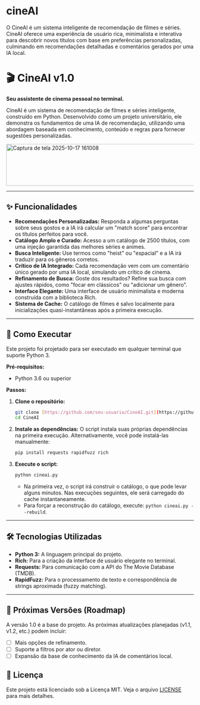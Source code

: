 # cineAI
O CineAI é um sistema inteligente de recomendação de filmes e séries. CineAI oferece uma experiência de usuário rica, minimalista e interativa para descobrir novos títulos com base em preferências personalizadas, culminando em recomendações detalhadas e comentários gerados por uma IA local.

# 🎬 CineAI v1.0

**Seu assistente de cinema pessoal no terminal.**

CineAI é um sistema de recomendação de filmes e séries inteligente, construído em Python. Desenvolvido como um projeto universitário, ele demonstra os fundamentos de uma IA de recomendação, utilizando uma abordagem baseada em conhecimento, conteúdo e regras para fornecer sugestões personalizadas.


<img width="596" height="112" alt="Captura de tela 2025-10-17 161008" src="https://github.com/user-attachments/assets/faa542f0-db76-4d2b-aedd-97cea2e86452" />

---

## ✨ Funcionalidades

- **Recomendações Personalizadas:** Responda a algumas perguntas sobre seus gostos e a IA irá calcular um "match score" para encontrar os títulos perfeitos para você.
- **Catálogo Amplo e Curado:** Acesso a um catálogo de 2500 títulos, com uma injeção garantida das melhores séries e animes.
- **Busca Inteligente:** Use termos como "heist" ou "espacial" e a IA irá traduzir para os gêneros corretos.
- **Crítico de IA Integrado:** Cada recomendação vem com um comentário único gerado por uma IA local, simulando um crítico de cinema.
- **Refinamento de Busca:** Goste dos resultados? Refine sua busca com ajustes rápidos, como "focar em clássicos" ou "adicionar um gênero".
- **Interface Elegante:** Uma interface de usuário minimalista e moderna construída com a biblioteca Rich.
- **Sistema de Cache:** O catálogo de filmes é salvo localmente para inicializações quasi-instantâneas após a primeira execução.

---

## 🚀 Como Executar

Este projeto foi projetado para ser executado em qualquer terminal que suporte Python 3.

**Pré-requisitos:**
- Python 3.6 ou superior

**Passos:**

1.  **Clone o repositório:**
    ```bash
    git clone [https://github.com/seu-usuario/CineAI.git](https://github.com/seu-usuario/CineAI.git)
    cd CineAI
    ```

2.  **Instale as dependências:**
    O script instala suas próprias dependências na primeira execução. Alternativamente, você pode instalá-las manualmente:
    ```bash
    pip install requests rapidfuzz rich
    ```

3.  **Execute o script:**
    ```bash
    python cineai.py
    ```
    - Na primeira vez, o script irá construir o catálogo, o que pode levar alguns minutos. Nas execuções seguintes, ele será carregado do cache instantaneamente.
    - Para forçar a reconstrução do catálogo, execute: `python cineai.py --rebuild`.

---

## 🛠️ Tecnologias Utilizadas

- **Python 3:** A linguagem principal do projeto.
- **Rich:** Para a criação da interface de usuário elegante no terminal.
- **Requests:** Para comunicação com a API do The Movie Database (TMDB).
- **RapidFuzz:** Para o processamento de texto e correspondência de strings aproximada (fuzzy matching).

---

## 🔮 Próximas Versões (Roadmap)

A versão 1.0 é a base do projeto. As próximas atualizações planejadas (v1.1, v1.2, etc.) podem incluir:

- [ ] Mais opções de refinamento.
- [ ] Suporte a filtros por ator ou diretor.
- [ ] Expansão da base de conhecimento da IA de comentários local.
## 📜 Licença

Este projeto está licenciado sob a Licença MIT. Veja o arquivo [LICENSE](LICENSE) para mais detalhes.
